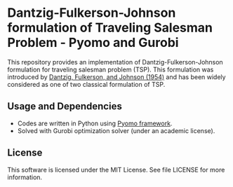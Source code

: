# Dantzig-Fulkerson-Johnson formulation of Traveling Salesman Problem - Pyomo and Gurobi

This repository provides an implementation of Dantzig-Fulkerson-Johnson formulation for traveling salesman problem (TSP). 
This formulation was introduced by [Dantzig, Fulkerson, and Johnson (1954)](https://doi.org/10.1287/opre.2.4.393) and has been widely considered as one of two classical formulation of TSP. 

## Usage and Dependencies
* Codes are written in Python using [Pyomo framework](https://pyomo.org).
* Solved with Gurobi optimization solver (under an academic license).

## License
This software is licensed under the MIT License. See file LICENSE for more information.
